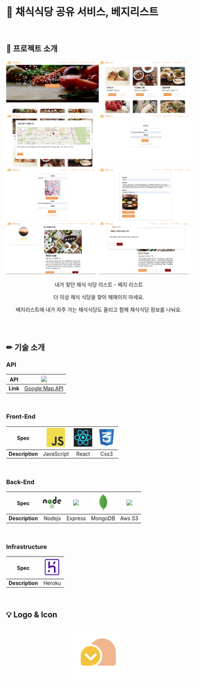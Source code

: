 # 🥗 채식식당 공유 서비스, 베지리스트 


</br>


## 📌 프로젝트 소개

<img width="50%" src="https://github.com/frame-creator/stackimage/blob/master/reademe/veggielistme01.png?raw=true"><img width="50%" src="https://github.com/frame-creator/stackimage/blob/master/reademe/veggielistme02.png?raw=true">
<img width="50%" src="https://github.com/frame-creator/stackimage/blob/master/reademe/veggielistme03.png?raw=true"><img width="50%" src="https://github.com/frame-creator/stackimage/blob/master/reademe/veggielist04.png?raw=true">
<img width="50%" src="https://github.com/frame-creator/stackimage/blob/master/reademe/veggielistme05.png?raw=true"><img width="50%" src="https://github.com/frame-creator/stackimage/blob/master/reademe/veggielistme07.png?raw=true">
<img width="50%" src="https://github.com/frame-creator/stackimage/blob/master/reademe/veggielistme08.png?raw=true"><img width="50%" src="https://github.com/frame-creator/stackimage/blob/master/reademe/veggielistme09.png?raw=true">
<p></p>

<div align="center">

내가 찾던 채식 식당 리스트 - 베지 리스트

더 이상 채식 식당을 찾아 헤매이지 마세요.

베지리스트에 내가 자주 가는 채식식당도 올리고 함께 채식식당 정보를 나눠요.

</div>

</br>




</br>

## ✏ 기술 소개

### API
| API | <img width= 50 src="https://developers.google.com/maps/images/maps-icon.svg"> | 
| :--: | :--: |
| **Link** | [Google Map API](https://cloud.google.com/maps-platform?hl=ko) | 

</br>


### Front-End

| Spec | <img width= 50 src="https://github.com/frame-creator/stackimage/blob/master/stackimg/logo-javascript.png?raw=true"> | <img width= 50 src="https://github.com/frame-creator/stackimage/blob/master/stackimg/react.png?raw=true"> | <img width= 50 src="https://github.com/frame-creator/stackimage/blob/master/stackimg/css3logo.png?raw=true"> | 
| :--: | :--: | :--: | :--: | 
| **Description** | JavaScript | React | Css3 | 

</br>

### Back-End
| Spec | <img width= 50 src="https://github.com/frame-creator/stackimage/blob/master/stackimg/nodejs-1.png?raw=true"> | <img width= 50 src="https://www.sourcefuse.com/wp-content/uploads/2018/11/express.png"> | <img width= 50 src="https://github.com/frame-creator/stackimage/blob/master/stackimg/mongodblogo.png?raw=true"> | <img width= 50 src="https://d1.awsstatic.com/icons/jp/console_s3_icon.64795d08c5e23e92c12fe08c2dd5bd99255af047.png"> | 
| :--: | :--: | :--: | :--: | :--: |  
| **Description** | Nodejs | Express | MongoDB | Aws S3 |

</br>


### Infrastructure
| Spec |   <img width= 50 src="https://github.com/frame-creator/stackimage/blob/master/stackimg/herokulogo.png?raw=true"> | 
| :--: | :--: | 
| **Description** | Heroku | 

<br/>

##  💡 Logo & Icon






<p align="center"><img width="30%"  src="https://github.com/frame-creator/stackimage/blob/master/reademe/veggielist.png?raw=true"></p>

<br/>



